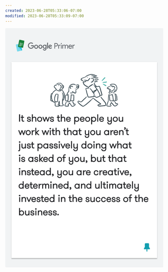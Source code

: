 ```yaml
---
created: 2023-06-28T05:33:06-07:00
modified: 2023-06-28T05:33:09-07:00
---
```


![Image](./2f0fea6aaa0c8df98597a6ae1ef0957f.png)
